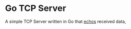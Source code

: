 # Go TCP Server

A simple TCP Server written in Go that
[echos](https://linux.die.net/man/1/echo) received data,

